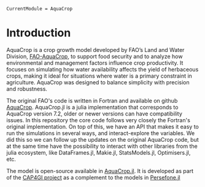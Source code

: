 ```@meta
CurrentModule = AquaCrop
```

# Introduction 

AquaCrop is a crop growth model developed by FAO’s Land and Water Division, 
[FAO-AquaCrop](https://www.fao.org/aquacrop/en/),
to support food security and to analyze how environmental and management factors
influence crop productivity. It focuses on simulating how water availability affects 
the yield of herbaceous crops, making it ideal for situations where water is a 
primary constraint in agriculture. AquaCrop was designed to balance simplicity 
with precision and robustness. 

The original FAO's code is written in Fortran
and available on github [AquaCrop](https://github.com/KUL-RSDA/AquaCrop/). AquaCrop.jl is a julia implementation that corresponds 
to AquaCrop version 7.2, older or newer versions can have compatibility issues. 
In this repository the core code follows very closely the Fortran's original implementation. On top of this, we have an API that makes it easy to
run the simulations in several ways, and interact-explore the variables. We did this so we can follow up the updates on the original AquaCrop code, 
but at the same time have the possibility to interact with other libraries from the julia
ecosystem, like DataFrames.jl, Makie.jl, StatsModels.jl, Optimisers.jl, etc.


The model is open-source available in [AquaCrop.jl](https://github.com/gabo-di/AquaCrop.jl). 
It is developed as part of the [CAP4GI project](https://cap4gi.de/en) as a complement to the models in 
[Persefone.jl](https://persefone-model.eu)
